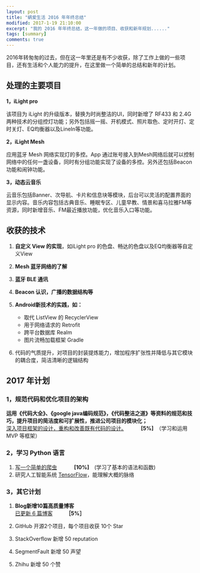 ```yaml
---
layout: post
title: "蜗爱生活 2016 年年终总结"
modified: 2017-1-19 21:10:00
excerpt: "我的 2016 年年终总结，这一年做的项目、收获和新年规划......"
tags: [summary]
comments: true
---
```


2016年转匆匆的过去，但在这一年里还是有不少收获，除了工作上做的一些项目，还有生活和个人能力的提升，在这里做一个简单的总结和新年的计划。     

## 处理的主要项目

**1，iLight pro**

该项目为 iLight 的升级版本，替换为时尚整洁的UI，同时新增了 RF433 和 2.4G 两种技术的分组控灯功能；另外包括摇一摇、开机模式、照片取色、定时开灯、定时关灯、EQ均衡器以及LineIn等功能。   


**2，iLight Mesh**

应用蓝牙 Mesh 网络实现灯的多控。App 通过账号接入到Mesh网络后就可以控制网络中的任何一盏设备，同时有分组功能实现了设备的多控。另外还包括Beacon功能和闹钟功能。      


**3，动态云音乐** 

云音乐包括Banner、次导航、卡片和信息块等模块，后台可以灵活的配置界面的显示内容。音乐内容包括古典音乐、睡眠专区、儿童早教、情景和喜马拉雅FM等资源，同时新增音乐、FM最近播放功能，优化音乐入口等功能。      


## 收获的技术

1. **自定义 View 的实现**，如iLight pro 的色盘、畅达的色盘以及EQ均衡器等自定义View     

2. **Mesh 蓝牙网络的了解**   

3. **蓝牙 BLE 通讯**

4. **Beacon 认识，广播的数据结构等**

5. **Android新技术的实践，如：**      

	- 取代 ListView 的 RecyclerView
	- 用于网络请求的 Retrofit
	- 跨平台数据库 Realm
	- 图片流畅加载框架 Gradle      
 

6. 代码的气质提升，对项目的封装提炼能力，增加程序扩张性并降低与其它模块的耦合度，简洁清晰的逻辑结构



## 2017 年计划

### 1，规范代码和优化项目的架构

**运用《代码大全》、《google java编码规范》，《代码整洁之道》等资料的规范和技巧，提升项目的简洁度和可扩展性，推进公司项目的模块化；**   
[深入项目框架的设计，重构和改善既有代码的设计。]()　　　   **[5%]**　（学习和运用 MVP 等框架）

### 2，学习 Python 语言   

1. [写一个简单的爬虫]() 　　　**[10%]**　(学习了基本的语法和函数)   
2. 研究人工智能系统 [TensorFlow](https://github.com/tensorflow/tensorflow)，能理解大概的脉络       

### 3，其它计划  

1. **Blog新增10篇高质量博客**    
	[已更新 6 篇博客](http://blog.csdn.net/u010134293)　　　**［5%］**

2. GitHub 开源2个项目，每个项目收获 10个 Star   

3. StackOverflow 新增 50 reputation

4. SegmentFault 新增 50 声望

5. Zhihu 新增 50 个赞
